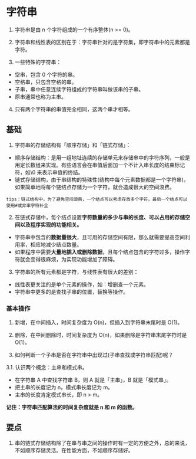 # 字符串

1. 字符串是由 n 个字符组成的一个有序整体(n >= 0)。

2. 字符串和线性表的区别在于：字符串针对的是字符集，即字符串中的元素都是字符。

3. 一些特殊的字符串：

- 空串，包含 0 个字符的串。
- 空格串，只包含空格的串。
- 子串，串中任意连续字符组成的字符串叫做该串的子串。
- 原串通常也称为主串。

4. 只有两个字符串的串值完全相同，这两个串才相等。

## 基础

1. 字符串的存储结构有「顺序存储」和「链式存储」：

- 顺序存储结构：是用一组地址连续的存储单元来存储串中的字符序列，一般是用定长数组来实现。有些语言会在串值后面加一个不计入串长度的结束标记符，如\0 来表示串值的终结。
- 链式存储结构，由于串结构的特殊性(结构中每个元素数据都是一个字符串)，如果简单地将每个链结点存储为一个字符，就会造成很大的空间浪费。

`tips：链式结构中，为了避免空间浪费，一个结点可以考虑存放多个字符，最后一个结点可以使用#或非串字符补全`

2. 在链式存储中，每个结点设置**字符数量的多少与串的长度、可以占用的存储空间以及程序实现的功能相关。**

- 字符串中包含的**数据量很大**，且可用的存储空间有限，那么就需要提高空间利用率，相应地减少结点数量。
- 如果程序中需要**大量地插入或删除数据**，且每个结点包含的字符过多，操作字符就会变得很麻烦，为实现功能增加了障碍。

3. 字符串的所有元素都是字符，与线性表有很大的差别：

- 线性表更关注的是单个元素的操作，如：增删查一个元素。
- 字符串中更多的是查找子串的位置，替换等操作。

### 基本操作

1. 新增，在中间插入，时间复杂度为 O(n)，但插入到字符串末尾时是 O(1)。

2. 删除，在中间删除时，时间复杂度为 O(n)，如果删除是字符串末尾字符时是 O(1)。

3. 如何判断一个子串是否在字符串中出现过(子串查找或字符串匹配)呢？

3.1. 认识两个概念：主串和模式串。

- 在字符串 A 中查找字符串 B，则 A 就是「主串」，B 就是「模式串」。
- 把主串的长度记为 n，模式串长度记为 m。
- 主串的长度肯定模式串长，即 n > m。

**记住：字符串匹配算法的时间复杂度就是 n 和 m 的函数。**

## 要点

1. 串的链式存储结构除了在串与串之间的操作时有一定的方便之外，总的来说，不如顺序存储灵活。在性能方面，不如顺序存储好。
